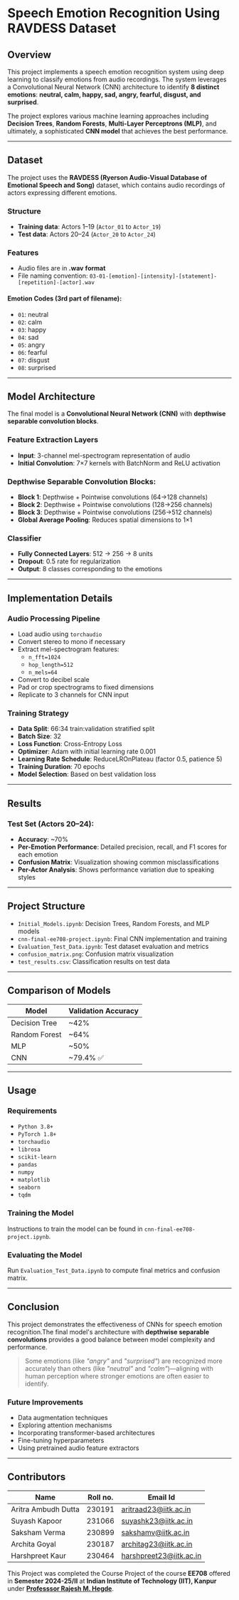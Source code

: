 # Speech Emotion Recognition Using RAVDESS Dataset

## Overview

This project implements a speech emotion recognition system using deep learning to classify emotions from audio recordings. The system leverages a Convolutional Neural Network (CNN) architecture to identify **8 distinct emotions**:
**neutral, calm, happy, sad, angry, fearful, disgust, and surprised**.

The project explores various machine learning approaches including **Decision Trees**, **Random Forests**, **Multi-Layer Perceptrons (MLP)**, and ultimately, a sophisticated **CNN model** that achieves the best performance.

---

## Dataset

The project uses the **RAVDESS (Ryerson Audio-Visual Database of Emotional Speech and Song)** dataset, which contains audio recordings of actors expressing different emotions.

### Structure

- **Training data**: Actors 1–19 (`Actor_01` to `Actor_19`)
- **Test data**: Actors 20–24 (`Actor_20` to `Actor_24`)

### Features

- Audio files are in **.wav** **format**
- File naming convention:
  `03-01-[emotion]-[intensity]-[statement]-[repetition]-[actor].wav`

#### Emotion Codes (3rd part of filename):

- `01`: neutral
- `02`: calm
- `03`: happy
- `04`: sad
- `05`: angry
- `06`: fearful
- `07`: disgust
- `08`: surprised

---

## Model Architecture

The final model is a **Convolutional Neural Network (CNN)** with **depthwise separable convolution blocks**.

### Feature Extraction Layers

- **Input**: 3-channel mel-spectrogram representation of audio
- **Initial Convolution**: 7×7 kernels with BatchNorm and ReLU activation

### Depthwise Separable Convolution Blocks:

- **Block 1**: Depthwise + Pointwise convolutions (64→128 channels)
- **Block 2**: Depthwise + Pointwise convolutions (128→256 channels)
- **Block 3**: Depthwise + Pointwise convolutions (256→512 channels)
- **Global Average Pooling**: Reduces spatial dimensions to 1×1

### Classifier

- **Fully Connected Layers**: 512 → 256 → 8 units
- **Dropout**: 0.5 rate for regularization
- **Output**: 8 classes corresponding to the emotions

---

## Implementation Details

### Audio Processing Pipeline

- Load audio using `torchaudio`
- Convert stereo to mono if necessary
- Extract mel-spectrogram features:
  - `n_fft=1024`
  - `hop_length=512`
  - `n_mels=64`
- Convert to decibel scale
- Pad or crop spectrograms to fixed dimensions
- Replicate to 3 channels for CNN input

### Training Strategy

- **Data Split**: 66:34 train:validation stratified split
- **Batch Size**: 32
- **Loss Function**: Cross-Entropy Loss
- **Optimizer**: Adam with initial learning rate 0.001
- **Learning Rate Schedule**: ReduceLROnPlateau (factor 0.5, patience 5)
- **Training Duration**: 70 epochs
- **Model Selection**: Based on best validation loss

---

## Results

### Test Set (Actors 20–24):

- **Accuracy**: ~70%
- **Per-Emotion Performance**: Detailed precision, recall, and F1 scores for each emotion
- **Confusion Matrix**: Visualization showing common misclassifications
- **Per-Actor Analysis**: Shows performance variation due to speaking styles

---

## Project Structure

- `Initial_Models.ipynb`: Decision Trees, Random Forests, and MLP models
- `cnn-final-ee708-project.ipynb`: Final CNN implementation and training
- `Evaluation_Test_Data.ipynb`: Test dataset evaluation and metrics
- `confusion_matrix.png`: Confusion matrix visualization
- `test_results.csv`: Classification results on test data

---

## Comparison of Models

| Model         | Validation Accuracy |
| ------------- | ------------------- |
| Decision Tree | ~42%                |
| Random Forest | ~64%                |
| MLP           | ~50%                |
| CNN           | ~79.4% ✅           |

---

## Usage

### Requirements

- `Python 3.8+`
- `PyTorch 1.8+`
- `torchaudio`
- `librosa`
- `scikit-learn`
- `pandas`
- `numpy`
- `matplotlib`
- `seaborn`
- `tqdm`

### Training the Model

Instructions to train the model can be found in `cnn-final-ee708-project.ipynb`.

### Evaluating the Model

Run `Evaluation_Test_Data.ipynb` to compute final metrics and confusion matrix.

---

## Conclusion

This project demonstrates the effectiveness of CNNs for speech emotion recognition.The final model's architecture with **depthwise separable convolutions** provides a good balance between model complexity and performance.

> Some emotions (like _"angry"_ and _"surprised"_) are recognized more accurately than others (like _"neutral"_ and _"calm"_)—aligning with human perception where stronger emotions are often easier to identify.

### Future Improvements

- Data augmentation techniques
- Exploring attention mechanisms
- Incorporating transformer-based architectures
- Fine-tuning hyperparameters
- Using pretrained audio feature extractors

---

## Contributors

| Name                | Roll no. | Email Id                |
| ------------------- | -------- | ----------------------- |
| Aritra Ambudh Dutta | 230191   | aritraad23@iitk.ac.in   |
| Suyash Kapoor       | 231066   | suyashk23@iitk.ac.in    |
| Saksham Verma       | 230899   | sakshamv@iitk.ac.in     |
| Archita Goyal       | 230187   | architag23@iitk.ac.in   |
| Harshpreet Kaur     | 230464   | harshpreet23@iitk.ac.in |

This Project was completed the Course Project of the course **EE708** offered in **Semester 2024-25/II** at **Indian Institute of Technology (IIT), Kanpur** under **[Professsor Rajesh M. Hegde](https://rajeshmhegde.com/)**.
